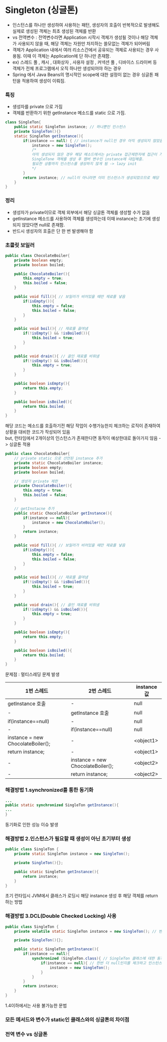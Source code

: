 # Singleton (싱글톤)
- 인스턴스를 하나만 생성하여 사용하는 패턴, 생성자의 호출이 반복적으로 발생해도 실제로 생성된 객체는 최초 생성된 객체를 반환
- vs 전역변수 : 전역변수라면 Application 시작시 객체가 생성될 것이나 해당 객체가 사용되지 않을 때, 해당 객체는 자원만 차지하는 쓸모없는 객체가 되어버림
- 객체가 Application 내에서 여러 리소스간에서 공유되는 객체로 사용되는 경우 사용됨. 이때 이 객체는 Application에 단 하나만 존재함.
- ex) 스레드 풀 , 캐시 , 대화상자 , 사용자 설정 , 커넥션 풀 , 디바이스 드라이버 등 객체가 전체 프로그램에서 오직 하나만 생성되어야 하는 경우
- Spring 에서 Java Beans의 명시적인 scope에 대한 설정이 없는 경우 싱글톤 패턴을 적용하여 생성이 이뤄짐.

### 특징
- 생성자를 private 으로 가짐
- 객체를 반환하기 위한 getInstance 메소드를 static 으로 가짐.

```Java 
class SingleTon{
    public static SingleTon instance; // 하나뿐인 인스턴스
    private SingleTon(){}
    static SingleTon getInstance(){
        if(instance == null) { // instance가 null인 경우 아직 생성되지 않았음
            instance = new SingleTon();
            /*
            아직 생성되지 않은 경우 해당 메소드에서는 private 접근제한자에 접근이 가능하므로 생성자를 통해
            SingleTone 객체를 생성 후 멤버 변수인 instance에 대입해줌.
            필요한 상황까지 인스턴스를 생성하지 않게 됨 -> lazy init
            */
        }
        return instance; // null이 아니라면 이미 인스턴스가 생성되었으므로 해당 인스턴스를 반환
    }
}
```
### 정리
 - 생성자가 private이므로 객체 외부에서 해당 싱글톤 객체를 생성할 수가 없음
 - getInstance 메소드를 사용하여 객체를 생성하는데 이때 instance는 초기에 생성되지 않았다면 null로 존재함.
 - 반드시 생성자의 호출은 단 한 번 발생해야 함

### 초콜릿 보일러
``` Java
public class ChocolateBoiler{
    private boolean empty;
    private boolean boiled;

    public ChocolateBoiler(){
        this.empty = true;
        this.boiled = false;
    }

    public void fill(){ // 보일러가 비어있을 때만 재료를 넣음
        if(isEmpty()){
            this.empty = false;
            this.boiled = false;
        }
    }

    public void boil(){ // 재료를 끓여냄
        if(!isEmpty() && !isBoiled()){
            this.boiled = true;
        }
    }

    public void drain(){ // 끓인 재료를 비워냄
        if(!isEmpty() && isBoiled()){
            this.empty = true;
        }
    }

    public boolean isEmpty(){
        return this.empty;
    }

    public boolean isBoiled(){
        return this.boiled;
    }
}
```
해당 코드는 메소드를 호출하기전 해당 작업이 수행가능한지 체크하는 로직이 존재하여 상황을 대비한 코드가 작성되어 있음<br>
but, 런타임에서 2개이상의 인스턴스가 존재한다면 동작이 예상한대로 돌아가지 않음
-> 싱글톤 적용

``` Java
public class ChocolateBoiler{
    // private static 으로 선언된 instance 추가
    private static ChocolateBoiler instance;
    private boolean empty;
    private boolean boiled;

    // 생성자 private 제한
    private ChocolateBoiler(){
        this.empty = true;
        this.boiled = false;
    }

    // getInstacne 추가
    public static ChocolateBoiler getInstance(){
        if(instance == null){
            instance = new ChocolateBoiler();
        }
        return instance;
    }

    public void fill(){ // 보일러가 비어있을 때만 재료를 넣음
        if(isEmpty()){
            this.empty = false;
            this.boiled = false;
        }
    }

    public void boil(){ // 재료를 끓여냄
        if(!isEmpty() && !isBoiled()){
            this.boiled = true;
        }
    }

    public void drain(){ // 끓인 재료를 비워냄
        if(!isEmpty() && isBoiled()){
            this.empty = true;
        }
    }

    public boolean isEmpty(){
        return this.empty;
    }

    public boolean isBoiled(){
        return this.boiled;
    }
}

```

문제점 : 멀티스레딩 문제 발생<br>

|1번 스레드|2번 스레드|instance 값|
|---|---|---|
|getInstance 호출|-|null|
|-|getInstance 호출|null|
|if(instance==null)|-|null|
|-|if(instance==null)|null|
|instance = new ChocolateBoiler();|-|\<object1\>|
|return instance;|-|\<object1\>|
|-|instance = new ChocolateBoiler();|\<object2\>|
|-|return instance;|\<object2\>|

### 해결방법 1.synchronized를 통한 동기화
``` Java
...
public static synchronized SingleTon getInstance(){
...
}
```
동기화로 인한 성능 이슈 발생

### 해결방법 2.인스턴스가 필요할 때 생성이 아닌 초기부터 생성

```Java
public class SingleTon {
    private static SingleTon instance = new SingleTon();

    private SingleTon(){};

    public static SingleTon getInstance(){
        return instance;
    }
}
```
초기 런타임시 JVM에서 클래스가 로딩시 해당 instance 생성 후 해당 객체를 return 하는 방법

### 해결방법 3.DCL(Double Checked Locking) 사용
```Java
public class SingleTon {
    private volatile static SingleTon instance = new SingleTon(); // 변수를 Main Memory에 저장

    private SingleTon(){};

    public static SingleTon getInstance(){
        if(instance == null){
            synchronized (SingleTon.class){ // SingleTon 클래스에 대한 동기화 블록
                if(instance == null){ // 한번 더 null인지를 체크하고 인스턴스 생성
                    instance = new SingleTon();
                }
            }
        }
        return instance;
    }
}
```
1.4이하에서는 사용 불가능한 문법

### 모든 메서드와 변수가 static인 클래스와의 싱글톤의 차이점

### 전역 변수 vs 싱글톤